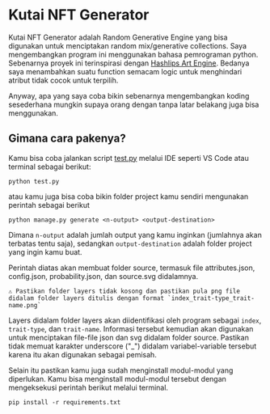 # Kutai NFT Generator
Kutai NFT Generator adalah Random Generative Engine yang bisa digunakan untuk menciptakan random mix/generative collections. Saya mengembangkan program ini menggunakan bahasa pemrograman python. Sebenarnya proyek ini terinspirasi dengan [Hashlips Art Engine](https://github.com/HashLips/hashlips_art_engine). Bedanya saya menambahkan suatu function semacam logic untuk menghindari atribut tidak cocok untuk terpilih.

Anyway, apa yang saya coba bikin sebenarnya mengembangkan koding sesederhana mungkin supaya orang dengan tanpa latar belakang juga bisa menggunakan.

## Gimana cara pakenya?
Kamu bisa coba jalankan script [test.py](test.py) melalui IDE seperti VS Code atau terminal sebagai berikut:
```terminal
python test.py
```
atau kamu juga bisa coba bikin folder project kamu sendiri mengunakan perintah sebagai berikut
```terminal
python manage.py generate <n-output> <output-destination>
```
Dimana `n-output` adalah jumlah output yang kamu inginkan (jumlahnya akan terbatas tentu saja), sedangkan `output-destination` adalah folder project yang ingin kamu buat.

Perintah diatas akan membuat folder source, termasuk file attributes.json, config.json, probability.json, dan source.svg didalamnya.

    ⚠ Pastikan folder layers tidak kosong dan pastikan pula png file didalam folder layers ditulis dengan format `index_trait-type_trait-name.png`

Layers didalam folder layers akan diidentifikasi oleh program  sebagai `index`, `trait-type`, dan `trait-name`. Informasi tersebut kemudian akan digunakan untuk menciptakan file-file json dan svg didalam folder source. Pastikan tidak memuat karakter underscore ("\_") didalam variabel-variable tersebut karena itu akan digunakan sebagai pemisah.

Selain itu pastikan kamu juga sudah menginstall modul-modul yang diperlukan. Kamu bisa menginstall modul-modul tersebut dengan mengeksekusi perintah berikut melalui terminal.
```terminal
pip install -r requirements.txt
```
